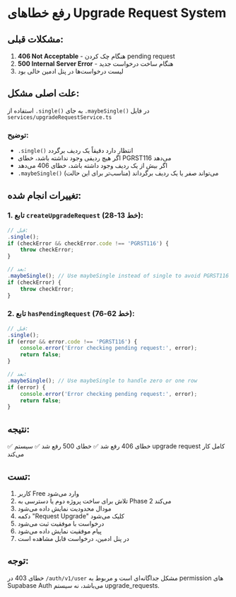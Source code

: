 # رفع خطاهای Upgrade Request System

## مشکلات قبلی:
1. **406 Not Acceptable** - هنگام چک کردن pending request
2. **500 Internal Server Error** - هنگام ساخت درخواست جدید
3. لیست درخواست‌ها در پنل ادمین خالی بود

## علت اصلی مشکل:
استفاده از `.single()` به جای `.maybeSingle()` در فایل `services/upgradeRequestService.ts`

### توضیح:
- `.single()` انتظار دارد دقیقاً یک ردیف برگردد
- اگر هیچ ردیفی وجود نداشته باشد، خطای PGRST116 می‌دهد
- اگر بیش از یک ردیف وجود داشته باشد، خطای 406 می‌دهد
- `.maybeSingle()` می‌تواند صفر یا یک ردیف برگرداند (مناسب‌تر برای این حالت)

## تغییرات انجام شده:

### 1. تابع `createUpgradeRequest` (خط 13-28):
```typescript
// قبل:
.single();
if (checkError && checkError.code !== 'PGRST116') {
    throw checkError;
}

// بعد:
.maybeSingle(); // Use maybeSingle instead of single to avoid PGRST116 error
if (checkError) {
    throw checkError;
}
```

### 2. تابع `hasPendingRequest` (خط 62-76):
```typescript
// قبل:
.single();
if (error && error.code !== 'PGRST116') {
    console.error('Error checking pending request:', error);
    return false;
}

// بعد:
.maybeSingle(); // Use maybeSingle to handle zero or one row
if (error) {
    console.error('Error checking pending request:', error);
    return false;
}
```

## نتیجه:
✅ خطای 406 رفع شد
✅ خطای 500 رفع شد
✅ سیستم upgrade request کامل کار می‌کند

## تست:
1. کاربر Free وارد می‌شود
2. تلاش برای ساخت پروژه دوم یا دسترسی به Phase 2 می‌کند
3. مودال محدودیت نمایش داده می‌شود
4. دکمه "Request Upgrade" کلیک می‌شود
5. درخواست با موفقیت ثبت می‌شود
6. پیام موفقیت نمایش داده می‌شود
7. در پنل ادمین، درخواست قابل مشاهده است

## توجه:
خطای 403 در `/auth/v1/user` مشکل جداگانه‌ای است و مربوط به permission های Supabase Auth می‌باشد، نه سیستم upgrade_requests.
